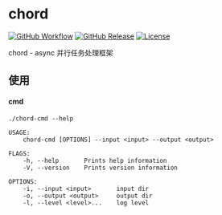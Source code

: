 # chord

[![GitHub Workflow](https://img.shields.io/github/workflow/status/bit-ranger/chord/Rust)](https://github.com/bit-ranger/chord/actions)
[![GitHub Release](https://img.shields.io/github/v/release/bit-ranger/chord?include_prereleases)](https://github.com/bit-ranger/chord/releases/latest)
[![License](https://img.shields.io/github/license/bit-ranger/chord)](https://github.com/bit-ranger/chord/blob/master/LICENSE)

chord - async 并行任务处理框架



## 使用

#### cmd

    ./chord-cmd --help

    USAGE:
        chord-cmd [OPTIONS] --input <input> --output <output>

    FLAGS:
        -h, --help       Prints help information
        -V, --version    Prints version information

    OPTIONS:
        -i, --input <input>       input dir
        -o, --output <output>     output dir
        -l, --level <level>...    log level
    


